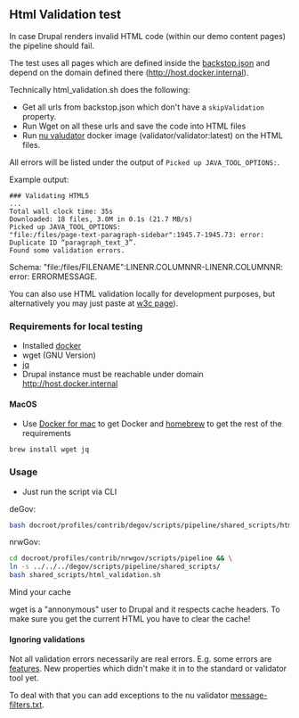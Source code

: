 ## Html Validation test

In case Drupal renders invalid HTML code (within our demo content pages) the pipeline should fail.

The test uses all pages which are defined inside the [backstop.json](../../testing/backstopjs/backstop.json) and depend on the domain defined there (http://host.docker.internal).

Technically html_validation.sh does the following:

* Get all urls from backstop.json which don't have a `skipValidation` property.
* Run Wget on all these urls and save the code into HTML files
* Run [nu valudator](https://validator.w3.org/nu) docker image (validator/validator:latest) on the HTML files.

All errors will be listed under the output of `Picked up JAVA_TOOL_OPTIONS:`.

Example output:

```
### Validating HTML5
...
Total wall clock time: 35s
Downloaded: 18 files, 3.0M in 0.1s (21.7 MB/s)
Picked up JAVA_TOOL_OPTIONS:
"file:/files/page-text-paragraph-sidebar":1945.7-1945.73: error: Duplicate ID “paragraph_text_3”.
Found some validation errors.
```

Schema: "file:/files/FILENAME":LINENR.COLUMNNR-LINENR.COLUMNNR: error: ERRORMESSAGE.

You can also use HTML validation locally for development purposes, but alternatively you may just paste at [w3c page](https://validator.w3.org/nu/#textarea)).

### Requirements for local testing


* Installed [docker](https://docs.docker.com/install/)
* wget (GNU Version)
* [jq](https://stedolan.github.io/jq/)
* Drupal instance must be reachable under domain http://host.docker.internal

#### MacOS

* Use [Docker for mac](https://docs.docker.com/docker-for-mac/install/) to get Docker and [homebrew](https://brew.sh) to get the rest of the requirements

```
brew install wget jq
```

### Usage

* Just run the script via CLI

deGov:

```bash
bash docroot/profiles/contrib/degov/scripts/pipeline/shared_scripts/html_validation.sh
```

nrwGov:

```bash
cd docroot/profiles/contrib/nrwgov/scripts/pipeline && \
ln -s ../../../degov/scripts/pipeline/shared_scripts/
bash shared_scripts/html_validation.sh
```

Mind your cache

wget is a "annonymous" user to Drupal and it respects cache headers.
To make sure you get the current HTML you have to clear the cache!


#### Ignoring validations

Not all validation errors necessarily are real errors. E.g. some errors are [features](https://developer.mozilla.org/en-US/docs/Web/API/HTMLMediaElement/controlsList). New properties which didn't make it in to the standard or validator tool yet.

To deal with that you can add exceptions to the nu validator [message-filters.txt](https://github.com/validator/validator/wiki/Message-filtering#using-the-resourcesmessage-filterstxt-file).

